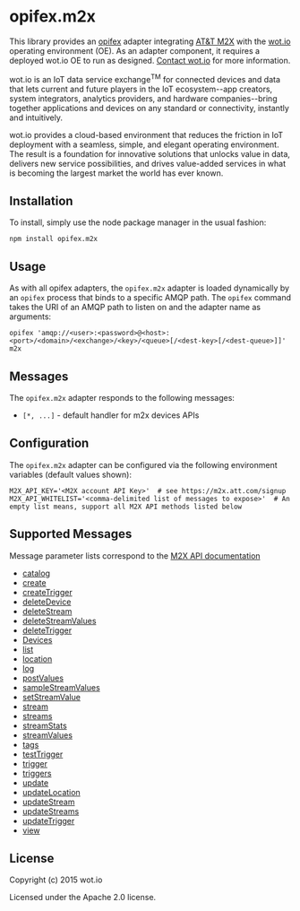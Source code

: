 # opifex.m2x

This library provides an [opifex](https://github.com/wotio/opifex) adapter integrating [AT&T M2X](https://m2x.att.com/) with the [wot.io](http://wot.io) operating environment (OE). As an adapter component, it requires a deployed wot.io OE to run as designed. [Contact wot.io](http://wot.io/about-wot-io/contact-us/) for more information.

wot.io is an IoT data service exchange<sup>TM</sup> for connected devices and data that lets current and future players in the IoT ecosystem--app creators, system integrators, analytics providers, and hardware companies--bring together applications and devices on any standard or connectivity, instantly and intuitively.

wot.io provides a cloud-based environment that reduces the friction in IoT deployment with a seamless, simple, and elegant operating environment. The result is a foundation for innovative solutions that unlocks value in data, delivers new service possibilities, and drives value-added services in what is becoming the largest market the world has ever known.

## Installation

To install, simply use the node package manager in the usual fashion:

	npm install opifex.m2x

## Usage

As with all opifex adapters, the `opifex.m2x` adapter is loaded dynamically by an `opifex` process that binds to a specific AMQP path. The `opifex` command takes the URI of an AMQP path to listen on and the adapter name as arguments:

	opifex 'amqp://<user>:<password>@<host>:<port>/<domain>/<exchange>/<key>/<queue>[/<dest-key>[/<dest-queue>]]' m2x

## Messages

The `opifex.m2x` adapter responds to the following messages:

* `[*, ...]` - default handler for m2x devices APIs

## Configuration

The `opifex.m2x` adapter can be configured via the following environment variables (default values shown):

	M2X_API_KEY='<M2X account API Key>'  # see https://m2x.att.com/signup
	M2X_API_WHITELIST='<comma-delimited list of messages to expose>'  # An empty list means, support all M2X API methods listed below

## Supported Messages

Message parameter lists correspond to the [M2X API documentation](https://m2x.att.com/developer/documentation/v2/device)

* [catalog](https://m2x.att.com/developer/documentation/v2/device#List-Search-Public-Devices-Catalog)
* [create](https://m2x.att.com/developer/documentation/v2/device#Create-Device)
* [createTrigger](https://m2x.att.com/developer/documentation/v2/device#Create-Trigger)
* [deleteDevice](https://m2x.att.com/developer/documentation/v2/device#Delete-Device)
* [deleteStream](https://m2x.att.com/developer/documentation/v2/device#Delete-Data-Stream)
* [deleteStreamValues](https://m2x.att.com/developer/documentation/v2/device#Delete-Data-Stream-Values)
* [deleteTrigger](https://m2x.att.com/developer/documentation/v2/device#Delete-Trigger)
* [Devices](https://m2x.att.com/developer/documentation/device)
* [list](https://m2x.att.com/developer/documentation/v2/device#List-Search-Devices)
* [location](https://m2x.att.com/developer/documentation/v2/device#Read-Device-Location)
* [log](https://m2x.att.com/developer/documentation/v2/device#View-Request-Log)
* [postValues](https://m2x.att.com/developer/documentation/v2/device#Post-Data-Stream-Values)
* [sampleStreamValues](https://m2x.att.com/developer/documentation/v2/device#Data-Stream-Sampling)
* [setStreamValue](https://m2x.att.com/developer/documentation/v2/device#Update-Data-Stream-Value)
* [stream](https://m2x.att.com/developer/documentation/v2/device#View-Data-Stream)
* [streams](https://m2x.att.com/developer/documentation/v2/device#List-Data-Streams)
* [streamStats](https://m2x.att.com/developer/documentation/v2/device#Data-Stream-Stats)
* [streamValues](https://m2x.att.com/developer/documentation/v2/device#List-Data-Stream-Values)
* [tags](https://m2x.att.com/developer/documentation/v2/device#List-Device-Tags)
* [testTrigger](https://m2x.att.com/developer/documentation/v2/device#Test-Trigger)
* [trigger](https://m2x.att.com/developer/documentation/v2/device#View-Trigger)
* [triggers](https://m2x.att.com/developer/documentation/v2/device#List-Triggers)
* [update](https://m2x.att.com/developer/documentation/v2/device#Update-Device-Details)
* [updateLocation](https://m2x.att.com/developer/documentation/v2/device#Update-Device-Location)
* [updateStream](https://m2x.att.com/developer/documentation/v2/device#Create-Update-Data-Stream)
* [updateStreams](https://m2x.att.com/developer/documentation/v2/device#Create-Update-Data-Stream)
* [updateTrigger](https://m2x.att.com/developer/documentation/v2/device#Update-Trigger)
* [view](https://m2x.att.com/developer/documentation/v2/device#View-Device-Details)

## License

Copyright (c) 2015 wot.io

Licensed under the Apache 2.0 license.
